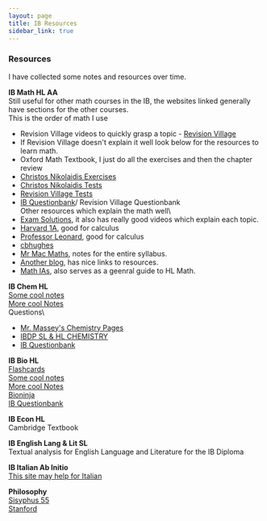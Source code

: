 ```yaml
---
layout: page
title: IB Resources
sidebar_link: true
---
```

### Resources

I have collected some notes and resources over time.  

**IB Math HL AA**\
Still useful for other math courses in the IB, the websites linked generally have sections for the other courses.\
This is the order of math I use
- Revision Village videos to quickly grasp a topic - [Revision Village](https://www.revisionvillage.com/)
- If Revision Village doesn't explain it well look below for the resources to learn math.
- Oxford Math Textbook, I just do all the exercises and then the chapter review
- [Christos Nikolaidis Exercises](https://www.christosnikolaidis.com/en/maa-exercise/)
- [Christos Nikolaidis Tests](https://www.christosnikolaidis.com/en/maa-tests/)
- [Revision Village Tests](https://www.revisionvillage.com/ib-math-analysis-and-approaches-hl/practice-exams/)
- [IB Questionbank](https://www.ibdocuments.com/IB%20QUESTIONBANKS/4.%20Fourth%20Edition/questionbank.ibo.org/en/teachers/00000/questionbanks/7-dp-mathematics-hl/syllabus_sections.html)/ Revision Village Questionbank\
Other resources which explain the math well\
- [Exam Solutions](https://www.examsolutions.net/international-exams/international-baccalaureate/higher-level/), it also has really good videos which explain each topic.
- [Harvard 1A](http://people.math.harvard.edu/~knill/teaching/math1a2020/), good for calculus
- [Professor Leonard](https://www.youtube.com/channel/UCoHhuummRZaIVX7bD4t2czg), good for calculus
- [cbhughes](https://sites.google.com/view/cbhughesmath/ib-aa-hl)
- [Mr Mac Maths](https://www.mrmacmaths.com/calculus), notes for the entire syllabus.
- [Another blog](https://ib-dead.weebly.com/ib-math.html), has nice links to resources.
- [Math IAs](https://ibmathsresources.com/maths-ia-maths-exploration-topics/), also serves as a geenral guide to HL Math.

**IB Chem HL**\
[Some cool notes](https://ib-dead.weebly.com/ib-chemistry.html)\
[More cool Notes](https://thesciencecodex.wordpress.com/ib-chemistry/)\
Questions\
- [Mr. Massey's Chemistry Pages](https://masseychem.weebly.com/ib-review-answer-keys.html)
- [IBDP SL & HL CHEMISTRY](https://sites.google.com/a/nisbah.com/chemistry/IBDP-Chemistry/dp-chemistry)
- [IB Questionbank](https://www.ibdocuments.com/IB%20QUESTIONBANKS/4.%20Fourth%20Edition/questionbank.ibo.org/en/teachers/00000/questionbanks/45-dp-chemistry/syllabus_sections.html)

**IB Bio HL**\
[Flashcards](https://www.brainscape.com/packs/ib-biology-hl-10427849)\
[Some cool notes](https://ib-dead.weebly.com/ib-biology.html)\
[More cool Notes](https://thesciencecodex.wordpress.com/ib-biology-notes/)\
[Bioninja](http://bioninja.com.au/)\
[IB Questionbank](https://www.ibdocuments.com/IB%20QUESTIONBANKS/4.%20Fourth%20Edition/questionbank.ibo.org/en/teachers/00000/questionbanks/43-dp-biology/syllabus_sections.html)

**IB Econ HL**\
Cambridge Textbook

**IB English Lang & Lit SL**\
Textual analysis for English Language and Literature for the IB Diploma

**IB Italian Ab Initio**\
[This site may help for Italian](https://ibitalianabinitio.wordpress.com/)

**Philosophy**\
[Sisyphus 55](https://www.youtube.com/channel/UCDETFHKteb-C_EaXmRKvP4w)\
[Stanford](https://plato.stanford.edu/index.html)
